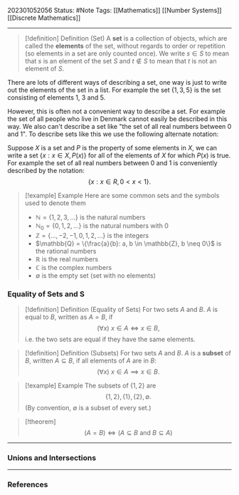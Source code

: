 202301052056
Status: #Note
Tags: [[Mathematics]] [[Number Systems]] [[Discrete Mathematics]]

___

>[!definition] Definition (Set)
>A **set** is a collection of objects, which are called the **elements** of the set, without regards to order or repetition (so elements in a set are only counted once). We write $s \in S$ to mean that $s$ is an element of the set $S$ and $t \notin S$ to mean that $t$ is not an element of $S$.

There are lots of different ways of describing a set, one way is just to write out the elements of the set in a list. For example the set $\{1,3,5\}$ is the set consisting of elements 1, 3 and 5.

However, this is often not a convenient way to describe a set. For example the set of all people who live in Denmark cannot easily be described in this way. We also can't describe a set like "the set of all real numbers between 0 and 1".  To describe sets like this we use the following alternate notation:

Suppose $X$ is a set and $P$ is the property of some elements in $X$, we can write a set $\{x: x \in X, P(x)\}$ for all of the elements of $X$ for which $P(x)$ is true. For example the set of all real numbers between 0 and 1 is conveniently described by the notation: $$\{x : x \in R, 0 < x < 1\}.$$

>[!example] Example
>Here are some common sets and the symbols used to denote them
>+ $\mathbb{N} = \{1, 2, 3, \ldots\}$ is the natural numbers
>+ $\mathbb{N}_0 = \{0, 1, 2, \ldots\}$ is the natural numbers with 0
>+ $\mathbb{Z} = \{\ldots, -2, -1, 0, 1, 2, \ldots\}$ is the integers
>+ $\mathbb{Q} = \{\frac{a}{b}: a, b \in \mathbb{Z}, b \neq 0\}$ is the rational numbers
>+ $\mathbb{R}$ is the real numbers
>+ $\mathbb{C}$ is the complex numbers
>+ $\emptyset$ is the empty set (set with no elements)

### Equality of Sets and S

>[!definition] Definition (Equality of Sets)
>For two sets $A$ and $B$. $A$ is equal to $B$, written as $A = B$, if $$(\forall x) \: x \in A \iff x \in B,$$ i.e. the two sets are equal if they have the same elements.

>[!definition] Definition (Subsets)
>For two sets $A$ and $B$. $A$ is a **subset** of $B$, written $A \subseteq B$, if all elements of $A$ are in $B$: $$(\forall x) \: x \in A \implies x \in B.$$

>[!example] Example
>The subsets of $\{1,2\}$ are $$\{1,2\}, \{1\}, \{2\}, \emptyset.$$ (By convention, $\emptyset$ is a subset of every set.)

>[!theorem]
>$$(A = B) \iff (A \subseteq B \text{ and } B \subseteq A)$$
___

### Unions and Intersections

___
### References